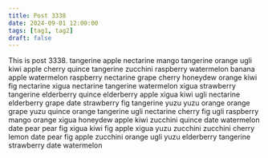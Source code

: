 ```yaml
---
title: Post 3338
date: 2024-09-01 12:00:00
tags: [tag1, tag2]
draft: false
---
```

This is post 3338.
tangerine
apple
nectarine
mango
tangerine
orange
ugli
kiwi
apple
cherry
quince
tangerine
zucchini
raspberry
watermelon
banana
apple
watermelon
raspberry
nectarine
grape
cherry
honeydew
orange
kiwi
fig
nectarine
xigua
nectarine
tangerine
watermelon
xigua
strawberry
tangerine
elderberry
quince
elderberry
apple
xigua
kiwi
ugli
nectarine
elderberry
grape
date
strawberry
fig
tangerine
yuzu
yuzu
orange
orange
grape
yuzu
quince
orange
tangerine
ugli
nectarine
cherry
fig
ugli
raspberry
mango
orange
xigua
honeydew
apple
kiwi
zucchini
quince
date
watermelon
date
pear
pear
fig
xigua
kiwi
fig
apple
xigua
yuzu
zucchini
zucchini
cherry
lemon
date
pear
fig
apple
zucchini
orange
ugli
yuzu
elderberry
tangerine
strawberry
date
watermelon
